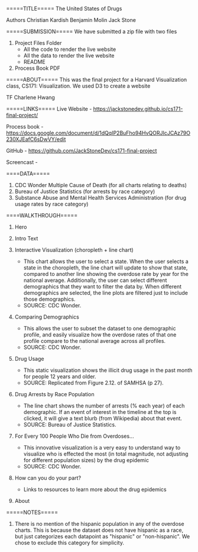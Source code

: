=====TITLE=====
The United States of Drugs

Authors
Christian Kardish
Benjamin Molin
Jack Stone

=====SUBMISSION=====
We have submitted a zip file with two files
1. Project Files Folder
	- All the code to render the live website
	- All the data to render the live website
	- README
2. Process Book PDF

=====ABOUT=====
This was the final project for a Harvard Visualization class, CS171: Visualization. We used D3 to create a website

TF
Charlene Hwang

=====LINKS=====
Live Website - https://jackstonedev.github.io/cs171-final-project/

Process book - https://docs.google.com/document/d/1dQqIP2BuFho94HvQORJIcJCAz79O230XJEafC6sDwVY/edit

GitHub - https://github.com/JackStoneDev/cs171-final-project

Screencast - 

====DATA=====
1. CDC Wonder Multiple Cause of Death (for all charts relating to deaths)
2. Bureau of Justice Statistics (for arrests by race category)
3. Substance Abuse and Mental Health Services Administration (for drug usage rates by race category)

====WALKTHROUGH=====
1. Hero

2. Intro Text

3. Interactive Visualization (choropleth + line chart)
	- This chart allows the user to select a state. When the user selects a state in the choropleth, the line chart will update to show that state, compared to another line showing the overdose rate by year for the national average. Additionally, the user can select different demographics that they want to filter the data by. When different demographics are selected, the line plots are filtered just to include those demographics.
	- SOURCE: CDC Wonder.

4. Comparing Demographics
	- This allows the user to subset the dataset to one demographic profile, and easily visualize how the overdose rates of that one profile compare to the national average across all profiles. 
	- SOURCE: CDC Wonder.

5. Drug Usage
	- This static visualization shows the illicit drug usage in the past month for people 12 years and older. 
	- SOURCE: Replicated from Figure 2.12. of SAMHSA (p 27).

6. Drug Arrests by Race Population
	- The line chart shows the number of arrests (% each year) of each demographic. If an event of interest in the timeline at the top is clicked, it will give a text blurb (from Wikipedia) about that event.
	- SOURCE: Bureau of Justice Statistics.

7. For Every 100 People Who Die from Overdoses...
	- This innovative visualization is a very easy to understand way to visualize who is effected the most (in total magnitude, not adjusting for different population sizes) by the drug epidemic
	- SOURCE: CDC Wonder. 


7. How can you do your part?
	- Links to resources to learn more about the drug epidemics

8. About

=====NOTES=====
1. There is no mention of the hispanic population in any of the overdose charts. This is because the dataset does not have hispanic as a race, but just categorizes each datapoint as "hispanic" or "non-hispanic". We chose to exclude this category for simplicity.
